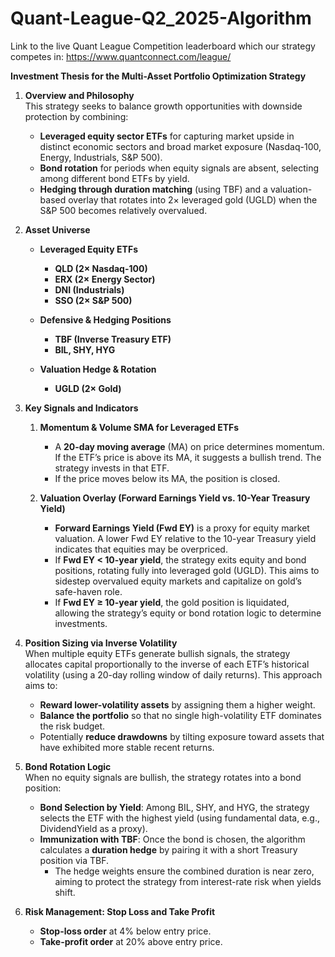 # Quant-League-Q2_2025-Algorithm

Link to the live Quant League Competition leaderboard which our strategy competes in: https://www.quantconnect.com/league/

**Investment Thesis for the Multi-Asset Portfolio Optimization Strategy**

1. **Overview and Philosophy**  
   This strategy seeks to balance growth opportunities with downside protection by combining:

   - **Leveraged equity sector ETFs** for capturing market upside in distinct economic sectors and broad market exposure (Nasdaq-100, Energy, Industrials, S&P 500).  
   - **Bond rotation** for periods when equity signals are absent, selecting among different bond ETFs by yield.  
   - **Hedging through duration matching** (using TBF) and a valuation-based overlay that rotates into 2× leveraged gold (UGLD) when the S&P 500 becomes relatively overvalued.  

2. **Asset Universe**  
   - **Leveraged Equity ETFs**  
     - **QLD (2× Nasdaq-100)** 
     - **ERX (2× Energy Sector)**  
     - **DNI (Industrials)** 
     - **SSO (2× S&P 500)** 
   
   - **Defensive & Hedging Positions**  
     - **TBF (Inverse Treasury ETF)**
     - **BIL, SHY, HYG**  

   - **Valuation Hedge & Rotation**  
     - **UGLD (2× Gold)**

3. **Key Signals and Indicators**  
   1. **Momentum & Volume SMA for Leveraged ETFs**  
      - A **20-day moving average** (MA) on price determines momentum. If the ETF’s price is above its MA, it suggests a bullish trend. The strategy invests in that ETF.  
      - If the price moves below its MA, the position is closed.  

   2. **Valuation Overlay (Forward Earnings Yield vs. 10-Year Treasury Yield)**  
      - **Forward Earnings Yield (Fwd EY)** is a proxy for equity market valuation. A lower Fwd EY relative to the 10-year Treasury yield indicates that equities may be overpriced.  
      - If **Fwd EY < 10-year yield**, the strategy exits equity and bond positions, rotating fully into leveraged gold (UGLD). This aims to sidestep overvalued equity markets and capitalize on gold’s safe-haven role.  
      - If **Fwd EY ≥ 10-year yield**, the gold position is liquidated, allowing the strategy’s equity or bond rotation logic to determine investments.

4. **Position Sizing via Inverse Volatility**  
   When multiple equity ETFs generate bullish signals, the strategy allocates capital proportionally to the inverse of each ETF’s historical volatility (using a 20-day rolling window of daily returns). This approach aims to:
   - **Reward lower-volatility assets** by assigning them a higher weight.  
   - **Balance the portfolio** so that no single high-volatility ETF dominates the risk budget.  
   - Potentially **reduce drawdowns** by tilting exposure toward assets that have exhibited more stable recent returns.

5. **Bond Rotation Logic**  
   When no equity signals are bullish, the strategy rotates into a bond position:
   - **Bond Selection by Yield**: Among BIL, SHY, and HYG, the strategy selects the ETF with the highest yield (using fundamental data, e.g., DividendYield as a proxy).  
   - **Immunization with TBF**: Once the bond is chosen, the algorithm calculates a **duration hedge** by pairing it with a short Treasury position via TBF.  
     - The hedge weights ensure the combined duration is near zero, aiming to protect the strategy from interest-rate risk when yields shift.

6. **Risk Management: Stop Loss and Take Profit**  
     - **Stop-loss order** at 4% below entry price.  
     - **Take-profit order** at 20% above entry price.  
